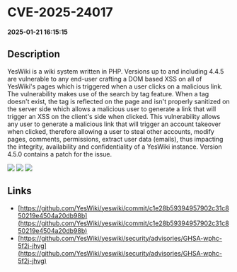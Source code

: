 # CVE-2025-24017

**2025-01-21 16:15:15**

## Description
YesWiki is a wiki system written in PHP. Versions up to and including 4.4.5 are vulnerable to any end-user crafting a DOM based XSS on all of YesWiki's pages which is triggered when a user clicks on a malicious link. The vulnerability makes use of the search by tag feature. When a tag doesn't exist, the tag is reflected on the page and isn't properly sanitized on the server side which allows a malicious user to generate a link that will trigger an XSS on the client's side when clicked. This vulnerability allows any user to generate a malicious link that will trigger an account takeover when clicked, therefore allowing a user to steal other accounts, modify pages, comments, permissions, extract user data (emails), thus impacting the integrity, availability and confidentiality of a YesWiki instance. Version 4.5.0 contains a patch for the issue.

![](https://img.shields.io/static/v1?label=Score&message=7.6&color=red)
![](https://img.shields.io/static/v1?label=Severity&message=HIGH&color=red)
![](https://img.shields.io/static/v1?label=CWE&message=XSS&color=green)

## Links
- [https://github.com/YesWiki/yeswiki/commit/c1e28b59394957902c31c850219e4504a20db98b](https://github.com/YesWiki/yeswiki/commit/c1e28b59394957902c31c850219e4504a20db98b)
- [https://github.com/YesWiki/yeswiki/security/advisories/GHSA-wphc-5f2j-jhvg](https://github.com/YesWiki/yeswiki/security/advisories/GHSA-wphc-5f2j-jhvg)
